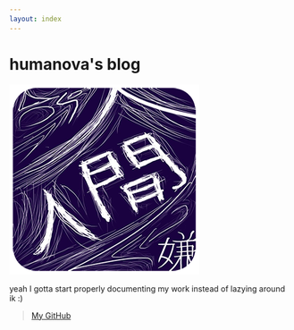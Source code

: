 ```yaml
---
layout: index
---
```


# humanova's blog
![logo](assets/img/ningen-logo-small.png)

yeah I gotta start properly documenting my work instead of lazying around ik :)

> [My GitHub](https://github.com/humanova)